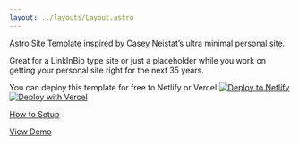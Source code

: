 ```yaml
---
layout: ../layouts/Layout.astro
---
```

<!-- Markdown Preview - https://dillinger.io/ -->

Astro Site Template inspired by Casey Neistat’s ultra minimal personal site. 

Great for a LinkInBio type site or just a placeholder while you work on getting your personal site right for the next 35 years. 

You can deploy this template for free to Netlify or Vercel
[![Deploy to Netlify](https://www.netlify.com/img/deploy/button.svg)](https://app.netlify.com/start/deploy?repository=https://github.com/ThatGuySam/nice-tat)
[![Deploy with Vercel](https://vercel.com/button)](https://vercel.com/new/clone?repository-url=https://github.com/ThatGuySam/nice-tat)

[How to Setup](https://www.youtube.com/watch?v=sEyHnHjhlr4)

[View Demo](https://nice-tat.netlify.app/)


